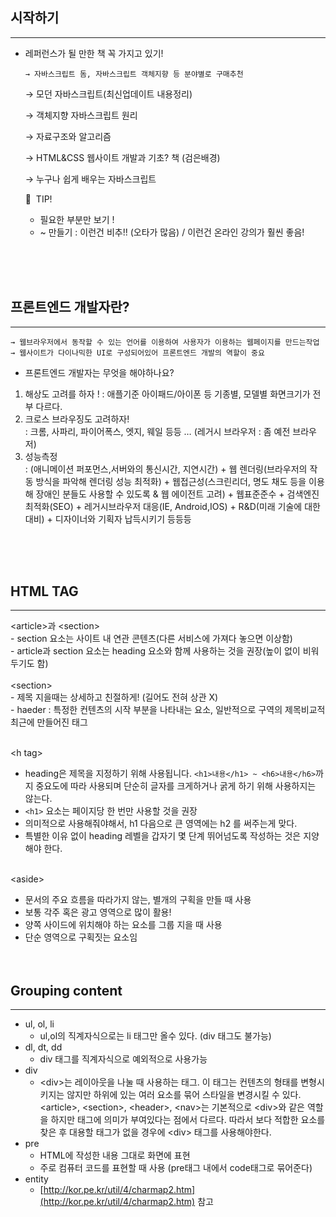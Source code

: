 ## 시작하기

<hr>

- 레퍼런스가 될 만한 책 꼭 가지고 있기!

      → 자바스크립트 돔, 자바스크립트 객체지향 등 분야별로 구매추천

  → 모던 자바스크립트(최신업데이트 내용정리)

  → 객체지향 자바스크립트 원리

  → 자료구조와 알고리즘

  → HTML&CSS 웹사이트 개발과 기초? 책 (검은배경)

  → 누구나 쉽게 배우는 자바스크립트

  🙌  TIP!

  - 필요한 부분만 보기 !
  - ~ 만들기 : 이런건 비추!! (오타가 많음) / 이런건 온라인 강의가 훨씬 좋음!

<br><br><br>

## 프론트엔드 개발자란?

<hr>

    → 웹브라우저에서 동작할 수 있는 언어를 이용하여 사용자가 이용하는 웹페이지를 만드는작업
    → 웹사이트가 다이나믹한 UI로 구성되어있어 프론트엔드 개발의 역할이 중요

- 프론트엔드 개발자는 무엇을 해야하나요?

1. 해상도 고려를 하자 !
   : 애플기준 아이패드/아이폰 등 기종별, 모델별 화면크기가 전부 다르다.
1. 크로스 브라우징도 고려하자! <br>
   : 크롬, 사파리, 파이어폭스, 엣지, 웨일 등등 …
   (레거시 브라우저 : 좀 예전 브라우저)
1. 성능측정<br> : (애니메이션 퍼포먼스,서버와의 통신시간, 지연시간) + 웹 렌더링(브라우저의 작동 방식을 파악해 렌더링 성능 최적화) + 웹접근성(스크린리더, 명도 채도 등을 이용해 장애인 분들도 사용할 수 있도록 & 웹 에이전트 고려) + 웹표준준수 + 검색엔진 최적화(SEO) + 레거시브라우저 대응(IE, Android,IOS) + R&D(미래 기술에 대한 대비) + 디자이너와 기획자 납득시키기 등등등

<br><br><br>

## HTML TAG

<hr>
&lt;article&gt;과 &lt;section&gt; <br>
    - section 요소는 사이트 내 연관 콘텐츠(다른 서비스에 가져다 놓으면 이상함)<br>
    - article과 section 요소는 heading 요소와 함께 사용하는 것을 권장(높이 없이 비워두기도 함)<br><br>
&lt;section&gt;<br>
  - 제목 지을때는 상세하고 친절하게! (길어도 전혀 상관 X)<br>
- haeder : 특정한 컨텐츠의 시작 부분을 나타내는 요소, 일반적으로 구역의 제목비교적 최근에 만들어진 태그<br><br>

&lt;h tag&gt;

- heading은 제목을 지정하기 위해 사용됩니다. `<h1>내용</h1> ~ <h6>내용</h6>`까지 중요도에 따라 사용되며 단순히 글자를 크게하거나 굵게 하기 위해 사용하지는 않는다.
- `<h1>` 요소는 페이지당 한 번만 사용할 것을 권장
- 의미적으로 사용해줘야해서, h1 다음으로 큰 영역에는 h2 를 써주는게 맞다.
- 특별한 이유 없이 heading 레벨을 갑자기 몇 단계 뛰어넘도록 작성하는 것은 지양해야 한다.<br><br>

&lt;aside&gt;

- 문서의 주요 흐름을 따라가지 않는, 별개의 구획을 만들 때 사용
- 보통 각주 혹은 광고 영역으로 많이 활용!
- 양쪽 사이드에 위치해야 하는 요소를 그룹 지을 때 사용
- 단순 영역으로 구획짓는 요소임
  <br><br><br>

## Grouping content

<hr>

- ul, ol, li
  - ul,ol의 직계자식으로는 li 태그만 올수 있다. (div 태그도 불가능)
- dl, dt, dd
  - div 태그를 직계자식으로 예외적으로 사용가능
- div
  - \<div>는 레이아웃을 나눌 때 사용하는 태그. 이 태그는 컨텐츠의 형태를 변형시키지는 않지만 하위에 있는 여러 요소를 묶어 스타일을 변경시킬 수 있다.
    \<article>, \<section>, \<header>, \<nav>는 기본적으로 \<div>와 같은 역할을 하지만 태그에 의미가 부여있다는 점에서 다르다. 따라서 보다 적합한 요소를 찾은 후 대용할 태그가 없을 경우에 \<div> 태그를 사용해야한다.
- pre
  - HTML에 작성한 내용 그대로 화면에 표현
  - 주로 컴퓨터 코드를 표현할 때 사용 (pre태그 내에서 code태그로 묶어준다)
- entity
  - [http://kor.pe.kr/util/4/charmap2.htm](http://kor.pe.kr/util/4/charmap2.htm) 참고

